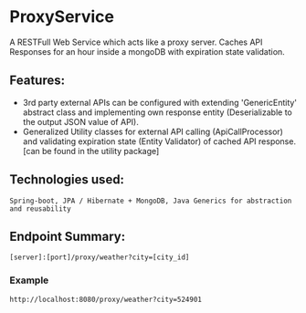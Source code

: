 # ProxyService
A RESTFull Web Service which acts like a proxy server. Caches API Responses for an hour inside a mongoDB with expiration state validation.

## Features:
* 3rd party external APIs can be configured with extending 'GenericEntity' abstract class and implementing own response entity (Deserializable to the output JSON value of API).
* Generalized Utility classes for external API calling (ApiCallProcessor) and validating expiration state (Entity Validator) of cached API response.[can be found in the utility package]

## Technologies used:
```
Spring-boot, JPA / Hibernate + MongoDB, Java Generics for abstraction and reusability
```
## Endpoint Summary:
```
[server]:[port]/proxy/weather?city=[city_id]
```
  ### Example
  ```
  http://localhost:8080/proxy/weather?city=524901
  ```
  
